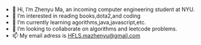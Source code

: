 - 👋 Hi, I’m Zhenyu Ma, an incoming computer engineering student at NYU. 
- 👀 I’m interested in reading books,dota2,and coding
- 🌱 I’m currently learning agorithms,java,javascript,etc.
- 💞️ I’m looking to collaborate on algorithms and leetcode problems.
- 📫 My email adress is HFLS.mazhenyu@gmail.com

<!---
hflsmzy/hflsmzy is a ✨ special ✨ repository because its `README.md` (this file) appears on your GitHub profile.
You can click the Preview link to take a look at your changes.
--->
